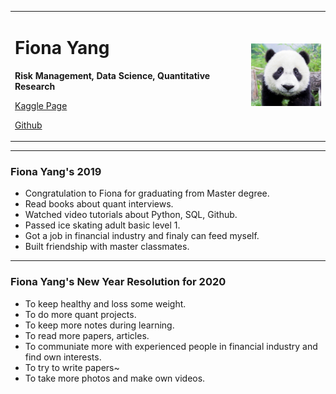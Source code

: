 <div>
<table border="0">
  <tr>
    <td width="75%">
      <h1>Fiona Yang</h1>
      <p><b>Risk Management, Data Science, Quantitative Research</b></p>
      <p><a href="https://www.kaggle.com/fionayang28">Kaggle Page</a></p>
      <p><a href="https://fionayang288.github.io/">Github</a></p>
    </td>
    <td width="25%">
      <img src="/photo.PNG" width="100%">
    </td>
  </tr>
</table>
</div>

---
### Fiona Yang's 2019
* Congratulation to Fiona for graduating from Master degree.
* Read books about quant interviews.
* Watched video tutorials about Python, SQL, Github.
* Passed ice skating adult basic level 1.
* Got a job in financial industry and finaly can feed myself.
* Built friendship with master classmates.

---
### Fiona Yang's New Year Resolution for 2020
* To keep healthy and loss some weight.
* To do more quant projects.
* To keep more notes during learning.
* To read more papers, articles.
* To communiate more with experienced people in financial industry and find own interests.
* To try to write papers~
* To take more photos and make own videos.

